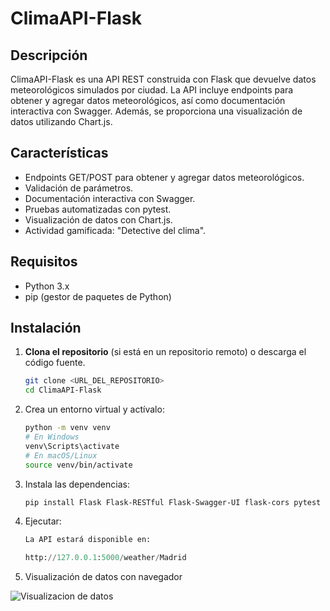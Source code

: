 # ClimaAPI-Flask

## Descripción
ClimaAPI-Flask es una API REST construida con Flask que devuelve datos meteorológicos simulados por ciudad. La API incluye endpoints para obtener y agregar datos meteorológicos, así como documentación interactiva con Swagger. Además, se proporciona una visualización de datos utilizando Chart.js.

## Características
- Endpoints GET/POST para obtener y agregar datos meteorológicos.
- Validación de parámetros.
- Documentación interactiva con Swagger.
- Pruebas automatizadas con pytest.
- Visualización de datos con Chart.js.
- Actividad gamificada: "Detective del clima".

## Requisitos
- Python 3.x
- pip (gestor de paquetes de Python)

## Instalación

1. **Clona el repositorio** (si está en un repositorio remoto) o descarga el código fuente.

   ```bash
   git clone <URL_DEL_REPOSITORIO>
   cd ClimaAPI-Flask

2. Crea un entorno virtual y actívalo:

   ```bash
   python -m venv venv
   # En Windows
   venv\Scripts\activate
   # En macOS/Linux
   source venv/bin/activate

3. Instala las dependencias:
   ```bash
   pip install Flask Flask-RESTful Flask-Swagger-UI flask-cors pytest
4. Ejecutar:
   ```app.py
   La API estará disponible en:
   
   http://127.0.0.1:5000/weather/Madrid

5. Visualización de datos con navegador

![Visualizacion de datos](./index.jpeg)
